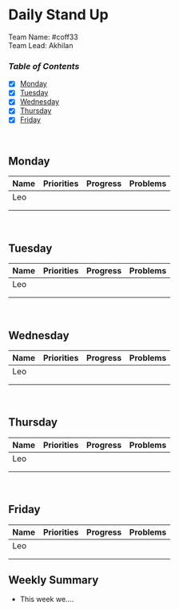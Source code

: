 # Daily Stand Up 

Team Name: #coff33
<br>
Team Lead: Akhilan
<br>

### ***Table of Contents***
- [x] [Monday](#monday)
- [x] [Tuesday](#tuesday)
- [x] [Wednesday](#wednesday)
- [x] [Thursday](#thursday)
- [x] [Friday](#friday)

<br>

## Monday

| Name | Priorities | Progress | Problems |
|------|------------|----------|----------|
| Leo  |            |          |          |
|      |            |          |          |
|      |            |          |          |

<br>

## Tuesday

| Name | Priorities | Progress | Problems |
|------|------------|----------|----------|
| Leo  |            |          |          |
|      |            |          |          |
|      |            |          |          |

<br>

## Wednesday

| Name | Priorities | Progress | Problems |
|------|------------|----------|----------|
| Leo  |            |          |          |
|      |            |          |          |
|      |            |          |          |

<br>

## Thursday

| Name | Priorities | Progress | Problems |
|------|------------|----------|----------|
| Leo  |            |          |          |
|      |            |          |          |
|      |            |          |          |

<br>

## Friday

| Name | Priorities | Progress | Problems |
|------|------------|----------|----------|
| Leo  |            |          |          |
|      |            |          |          |
|      |            |          |          |

## Weekly Summary
- This week we....



